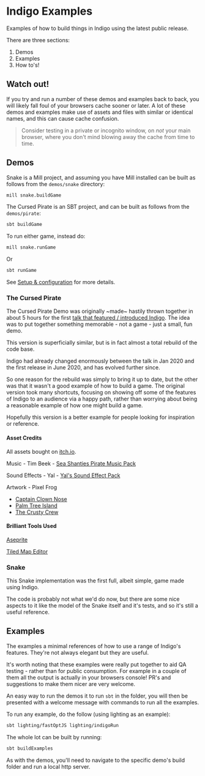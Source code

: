 # Indigo Examples

Examples of how to build things in Indigo using the latest public release.

There are three sections:

1. Demos
1. Examples
2. How to's!

## Watch out!

If you try and run a number of these demos and examples back to back, you will likely fall foul of your browsers cache sooner or later. A lot of these demos and examples make use of assets and files with similar or identical names, and this can cause cache confusion.

> Consider testing in a private or incognito window, on _not_ your main browser, where you don't mind blowing away the cache from time to time.

## Demos

Snake is a Mill project, and assuming you have Mill installed can be built as follows from the `demos/snake` directory:

```bash
mill snake.buildGame
```

The Cursed Pirate is an SBT project, and can be built as follows from the `demos/pirate`:

```bash
sbt buildGame
```

To run either game, instead do:

```bash
mill snake.runGame
```

Or

```bash
sbt runGame
```


See [Setup & configuration](https://indigoengine.io/docs/quickstart/setup-and-configuration) for more details.

### The Cursed Pirate

The Cursed Pirate Demo was originally ~made~ hastily thrown together in about 5 hours for the first [talk that featured / introduced Indigo](https://www.youtube.com/watch?v=SmZETGZKCVU). The idea was to put together something memorable - not a game - just a small, fun demo.

This version is superficially similar, but is in fact almost a total rebuild of the code base.

Indigo had already changed enormously between the talk in Jan 2020 and the first release in June 2020, and has evolved further since.

So one reason for the rebuild was simply to bring it up to date, but the other was that it wasn't a good example of how to build a game. The original version took many shortcuts, focusing on showing off some of the features of Indigo to an audience via a happy path, rather than worrying about being a reasonable example of how one might build a game.

Hopefully this version is a better example for people looking for inspiration or reference.

#### Asset Credits

All assets bought on [itch.io](https://itch.io/).

Music - Tim Beek - [Sea Shanties Pirate Music Pack](https://timbeek.itch.io/seashanties)

Sound Effects - Yal - [Yal's Sound Effect Pack](https://yaru.itch.io/retro-sound-effect-pack-1)

Artwork - Pixel Frog

- [Captain Clown Nose](https://pixel-frog.itch.io/captain-clown-nose)
- [Palm Tree Island](https://pixel-frog.itch.io/palm-tree-island)
- [The Crusty Crew](https://pixel-frog.itch.io/the-crusty-crew)

#### Brilliant Tools Used

[Aseprite](https://dacap.itch.io/aseprite)

[Tiled Map Editor](https://thorbjorn.itch.io/tiled)

### Snake

This Snake implementation was the first full, albeit simple, game made using Indigo.

The code is probably not what we'd do now, but there are some nice aspects to it like the model of the Snake itself and it's tests, and so it's still a useful reference.

## Examples

The examples a minimal references of how to use a range of Indigo's features. They're not always elegant but they are useful.

It's worth noting that these examples were really put together to aid QA testing - rather than for public consumption. For example in a couple of them all the output is actually in your browsers console! PR's and suggestions to make them nicer are very welcome.

An easy way to run the demos it to run `sbt` in the folder, you will then be presented with a welcome message with commands to run all the examples.

To run any example, do the follow (using lighting as an example):

```bash
sbt lighting/fastOptJS lighting/indigoRun
```

The whole lot can be built by running:

```bash
sbt buildExamples
```

As with the demos, you'll need to navigate to the specific demo's build folder and run a local http server.
